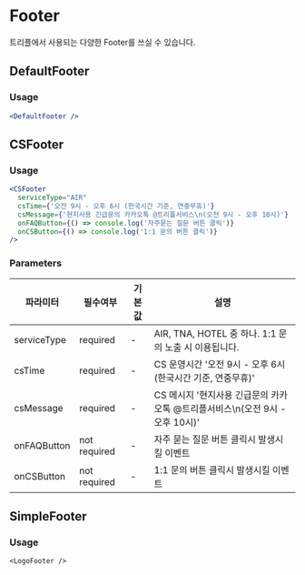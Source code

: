 # Footer

트리플에서 사용되는 다양한 Footer를 쓰실 수 있습니다.

## DefaultFooter

### Usage

```jsx
<DefaultFooter />
```

## CSFooter

### Usage

```jsx
<CSFooter
  serviceType="AIR"
  csTime={'오전 9시 - 오후 6시 (한국시간 기준, 연중무휴)'}
  csMessage={'현지사용 긴급문의 카카오톡 @트리플서비스\n(오전 9시 - 오후 10시)'}
  onFAQButton={() => console.log('자주묻는 질문 버튼 클릭')}
  onCSButton={() => console.log('1:1 문의 버튼 클릭')}
/>
```

### Parameters

| 파라미터    | 필수여부     | 기본값 | 설명                                                                         |
| ----------- | ------------ | ------ | ---------------------------------------------------------------------------- |
| serviceType | required     | -      | AIR, TNA, HOTEL 중 하나. 1:1 문의 노출 시 이용됩니다.                        |
| csTime      | required     | -      | CS 운영시간 '오전 9시 - 오후 6시 (한국시간 기준, 연중무휴)'                  |
| csMessage   | required     | -      | CS 메시지 '현지사용 긴급문의 카카오톡 @트리플서비스\n(오전 9시 - 오후 10시)' |
| onFAQButton | not required | -      | 자주 묻는 질문 버튼 클릭시 발생시킬 이벤트                                   |
| onCSButton  | not required | -      | 1:1 문의 버튼 클릭시 발생시킬 이벤트                                         |

## SimpleFooter

### Usage

```jssx
<LogoFooter />
```
